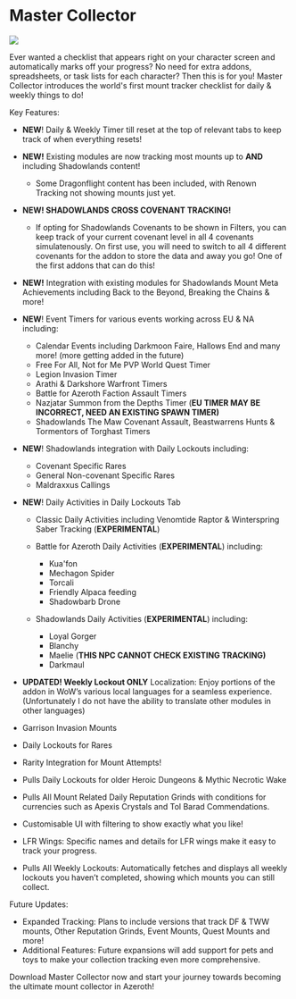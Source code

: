 # Master Collector

![](https://media.forgecdn.net/attachments/description/1077948/description_ef2d2447-7cfd-420b-b35e-5b420689b359.png)

Ever wanted a checklist that appears right on your character screen and automatically marks off your progress? No need for extra addons, spreadsheets, or task lists for each character? Then this is for you! Master Collector introduces the world's first mount tracker checklist for daily & weekly things to do!

Key Features:

*   **NEW**! Daily & Weekly Timer till reset at the top of relevant tabs to keep track of when everything resets!

*   **NEW!** Existing modules are now tracking most mounts up to **AND** including Shadowlands content!
    *   Some Dragonflight content has been included, with Renown Tracking not showing mounts just yet.

*   **NEW! SHADOWLANDS** **CROSS COVENANT TRACKING!**
    *   If opting for Shadowlands Covenants to be shown in Filters, you can keep track of your current covenant level in all 4 covenants simulatenously. On first use, you will need to switch to all 4 different covenants for the addon to store the data and away you go! One of the first addons that can do this!

*   **NEW!** Integration with existing modules for Shadowlands Mount Meta Achievements including Back to the Beyond, Breaking the Chains & more!

*   **NEW**! Event Timers for various events working across EU & NA including:
    *   Calendar Events including Darkmoon Faire, Hallows End and many more! (more getting added in the future)
    *   Free For All, Not for Me PVP World Quest Timer
    *   Legion Invasion Timer
    *   Arathi & Darkshore Warfront Timers
    *   Battle for Azeroth Faction Assault Timers
    *   Nazjatar Summon from the Depths Timer (**EU TIMER MAY BE INCORRECT, NEED AN EXISTING SPAWN TIMER)**
    *   Shadowlands The Maw Covenant Assault, Beastwarrens Hunts & Tormentors of Torghast Timers

*   **NEW**! Shadowlands integration with Daily Lockouts including:
    *   Covenant Specific Rares
    *   General Non-covenant Specific Rares
    *   Maldraxxus Callings

*   **NEW**! Daily Activities in Daily Lockouts Tab
    *   Classic Daily Activities including Venomtide Raptor & Winterspring Saber Tracking (**EXPERIMENTAL**)

    *   Battle for Azeroth Daily Activities (**EXPERIMENTAL**) including:
        *   Kua'fon
        *   Mechagon Spider
        *   Torcali
        *   Friendly Alpaca feeding
        *   Shadowbarb Drone

    *   Shadowlands Daily Activities (**EXPERIMENTAL**) including:
        *   Loyal Gorger
        *   Blanchy
        *   Maelie (**THIS NPC CANNOT CHECK EXISTING TRACKING)**
        *   Darkmaul

*   **UPDATED! Weekly Lockout ONLY** Localization: Enjoy portions of the addon in WoW’s various local languages for a seamless experience. (Unfortunately I do not have the ability to translate other modules in other languages)
*   Garrison Invasion Mounts
*   Daily Lockouts for Rares
*   Rarity Integration for Mount Attempts!
*   Pulls Daily Lockouts for older Heroic Dungeons & Mythic Necrotic Wake
*   Pulls All Mount Related Daily Reputation Grinds with conditions for currencies such as Apexis Crystals and Tol Barad Commendations.
*   Customisable UI with filtering to show exactly what you like!
*   LFR Wings: Specific names and details for LFR wings make it easy to track your progress.
*   Pulls All Weekly Lockouts: Automatically fetches and displays all weekly lockouts you haven’t completed, showing which mounts you can still collect.

Future Updates:

*   Expanded Tracking: Plans to include versions that track DF & TWW mounts, Other Reputation Grinds, Event Mounts, Quest Mounts and more!
*   Additional Features: Future expansions will add support for pets and toys to make your collection tracking even more comprehensive.

Download Master Collector now and start your journey towards becoming the ultimate mount collector in Azeroth!
